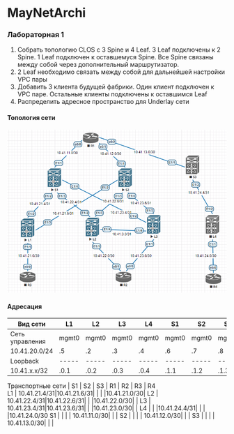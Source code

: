 # MayNetArchi
### Лабораторная 1
1. Собрать топологию CLOS с 3 Spine и 4 Leaf. 3 Leaf подключены к 2 Spine. 1 Leaf подключен к оставшемуся Spine. Все Spine связаны между собой через дополнительный маршрутизатор.
2. 2 Leaf необходимо связать между собой для дальнейшей настройки VPC пары
3. Добавить 3 клиента будущей фабрики. Один клиент подключен к VPC паре. Остальные клиенты подключены к оставшимся Leaf
4. Распределить адресное пространство для Underlay сети

#### Топология сети
![](underlay-net.PNG)

#### Адресация
Вид сети        | L1  | L2  |  L3 | L4  | S1  | S2  | S3  |  R1 |  R2 | R3  | R4
----------------|-----|-----|-----|-----|-----|-----|-----|-----|-----|-----|----
Сеть управления |mgmt0|mgmt0|mgmt0|mgmt0|mgmt0|mgmt0|mgmt0|mgmt0|mgmt0|mgmt0|mgmt0
10.41.20.0/24   | .5  | .2  | .3  | .4  | .6  | .7  | .8  | .1  | .9  | .10 | .11
Loopback        |-----|-----|-----|-----|-----|-----|-----|-----|-----|-----|-----
10.41.x.x/32    | .0.1| .0.2| .0.3| .0.4| .1.1| .1.2| .1.3| .2.1| .2.2| .2.3| .2.4

Транспортные сети
         |       S1     |      S2     |      S3     |      R1      |     R2      |      R3     |      R4      
L1       | 10.41.21.4/31|10.41.21.6/31|             |              |             |10.41.21.0/30|
L2       | 10.41.22.4/31|10.41.22.6/31|             |              |10.41.22.0/30|             |
L3       | 10.41.23.4/31|10.41.23.6/31|             |              |10.41.23.0/30|             |
L4       |              |             |10.41.24.4/31|              |             |             |10.41.24.0/30
S1       |              |             |             | 10.41.11.0/30|             |             |
S2       |              |             |             | 10.41.12.0/30|             |             |
S3       |              |             |             | 10.41.13.0/30|             |             |

